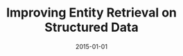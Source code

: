 ---
title: "Improving Entity Retrieval on Structured Data"
collection: publications
permalink: /publication/2015-DBLP_conf_semweb_FetahuGD15
date: 2015-01-01
venue: 'The Semantic Web - {ISWC} 2015 - 14th International Semantic Web Conference, Bethlehem, PA, USA, October 11-15, 2015, Proceedings, Part {I}'
---
